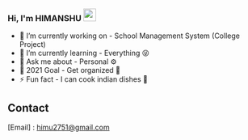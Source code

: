 ### Hi, I'm HIMANSHU <img src="https://media.giphy.com/media/hvRJCLFzcasrR4ia7z/giphy.gif" width="25px">

- 🔭 I’m currently working on - School Management System (College Project) 
- 🌱 I’m currently learning - Everything 😝
- 💬 Ask me about - Personal ⚙️
- 🥅 2021 Goal - Get organized 📝
- ⚡ Fun fact - I can cook indian dishes 🥘

## Contact

[Email] : himu2751@gmail.com
